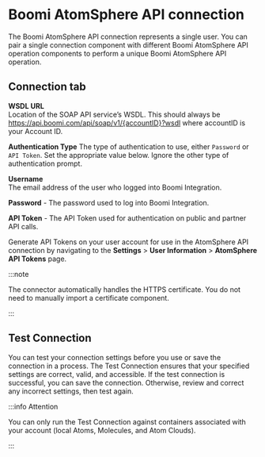 # Boomi AtomSphere API connection

<head>
  <meta name="guidename" content="Integration"/>
  <meta name="context" content="GUID-4bb12c1a-e528-4b73-bbec-d300e004a867"/>
</head>


The Boomi AtomSphere API connection represents a single user. You can pair a single connection component with different Boomi AtomSphere API operation components to perform a unique Boomi AtomSphere API operation.

## Connection tab 

**WSDL URL**    
Location of the SOAP API service’s WSDL. This should always be https://api.boomi.com/api/soap/v1/{accountID}?wsdl where accountID is your Account ID.

**Authentication Type**
The type of authentication to use, either `Password` or `API Token`. Set the appropriate value below. Ignore the other type of authentication prompt.

**Username**    
The email address of the user who logged into Boomi Integration.

**Password** - 
The password used to log into Boomi Integration.

**API Token** - 
The API Token used for authentication on public and partner API calls.

Generate API Tokens on your user account for use in the AtomSphere API connection by navigating to the **Settings** \> **User Information** \> **AtomSphere API Tokens** page.



:::note

The connector automatically handles the HTTPS certificate. You do not need to manually import a certificate component.

:::

## Test Connection

You can test your connection settings before you use or save the connection in a process. The Test Connection ensures that your specified settings are correct, valid, and accessible. If the test connection is successful, you can save the connection. Otherwise, review and correct any incorrect settings, then test again.


:::info Attention

You can only run the Test Connection against containers associated with your account (local Atoms, Molecules, and Atom Clouds).

:::